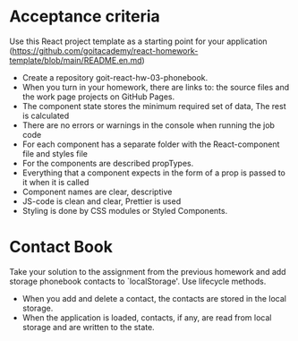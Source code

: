 # Acceptance criteria

Use this React project template as a starting point for your application
(https://github.com/goitacademy/react-homework-template/blob/main/README.en.md)

- Create a repository goit-react-hw-03-phonebook.
- When you turn in your homework, there are links to: the source files and the
  work page projects on GitHub Pages.
- The component state stores the minimum required set of data, The rest is
  calculated
- There are no errors or warnings in the console when running the job code
- For each component has a separate folder with the React-component file and
  styles file
- For the components are described propTypes.
- Everything that a component expects in the form of a prop is passed to it when
  it is called
- Component names are clear, descriptive
- JS-code is clean and clear, Prettier is used
- Styling is done by CSS modules or Styled Components.

# Contact Book

Take your solution to the assignment from the previous homework and add storage
phonebook contacts to `localStorage'. Use lifecycle methods.

- When you add and delete a contact, the contacts are stored in the local
  storage.
- When the application is loaded, contacts, if any, are read from local storage
  and are written to the state.
